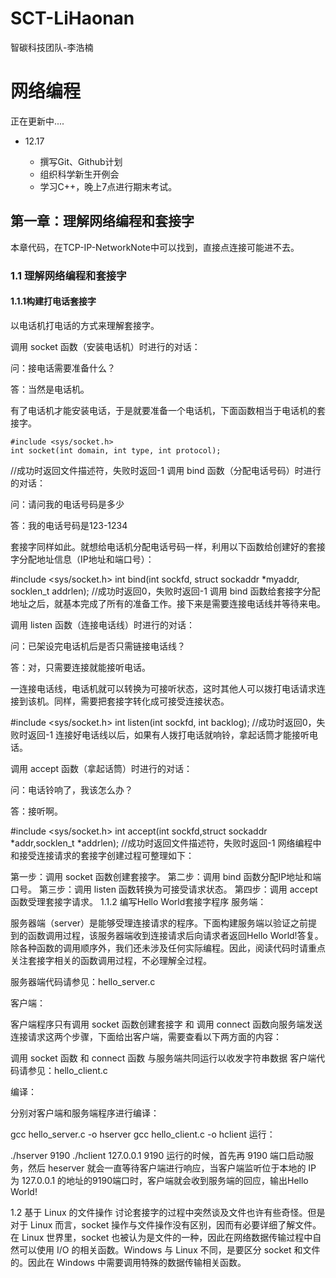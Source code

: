 # SCT-LiHaonan
智碳科技团队-李浩楠

# 网络编程

正在更新中....

- 12.17

    - 撰写Git、Github计划
    - 组织科学新生开例会
    - 学习C++，晚上7点进行期末考试。

## 第一章：理解网络编程和套接字

本章代码，在TCP-IP-NetworkNote中可以找到，直接点连接可能进不去。

### 1.1 理解网络编程和套接字
#### 1.1.1构建打电话套接字
以电话机打电话的方式来理解套接字。

调用 socket 函数（安装电话机）时进行的对话：

问：接电话需要准备什么？

答：当然是电话机。

有了电话机才能安装电话，于是就要准备一个电话机，下面函数相当于电话机的套接字。

```
#include <sys/socket.h>
int socket(int domain, int type, int protocol);
```
//成功时返回文件描述符，失败时返回-1
调用 bind 函数（分配电话号码）时进行的对话：

问：请问我的电话号码是多少

答：我的电话号码是123-1234

套接字同样如此。就想给电话机分配电话号码一样，利用以下函数给创建好的套接字分配地址信息（IP地址和端口号）：

#include <sys/socket.h>
int bind(int sockfd, struct sockaddr *myaddr, socklen_t addrlen);
//成功时返回0，失败时返回-1
调用 bind 函数给套接字分配地址之后，就基本完成了所有的准备工作。接下来是需要连接电话线并等待来电。

调用 listen 函数（连接电话线）时进行的对话：

问：已架设完电话机后是否只需链接电话线？

答：对，只需要连接就能接听电话。

一连接电话线，电话机就可以转换为可接听状态，这时其他人可以拨打电话请求连接到该机。同样，需要把套接字转化成可接受连接状态。

#include <sys/socket.h>
int listen(int sockfd, int backlog);
//成功时返回0，失败时返回-1
连接好电话线以后，如果有人拨打电话就响铃，拿起话筒才能接听电话。

调用 accept 函数（拿起话筒）时进行的对话：

问：电话铃响了，我该怎么办？

答：接听啊。

#include <sys/socket.h>
int accept(int sockfd,struct sockaddr *addr,socklen_t *addrlen);
//成功时返回文件描述符，失败时返回-1
网络编程中和接受连接请求的套接字创建过程可整理如下：

第一步：调用 socket 函数创建套接字。
第二步：调用 bind 函数分配IP地址和端口号。
第三步：调用 listen 函数转换为可接受请求状态。
第四步：调用 accept 函数受理套接字请求。
1.1.2 编写Hello World套接字程序
服务端：

服务器端（server）是能够受理连接请求的程序。下面构建服务端以验证之前提到的函数调用过程，该服务器端收到连接请求后向请求者返回Hello World!答复。除各种函数的调用顺序外，我们还未涉及任何实际编程。因此，阅读代码时请重点关注套接字相关的函数调用过程，不必理解全过程。

服务器端代码请参见：hello_server.c

客户端：

客户端程序只有调用 socket 函数创建套接字 和 调用 connect 函数向服务端发送连接请求这两个步骤，下面给出客户端，需要查看以下两方面的内容：

调用 socket 函数 和 connect 函数
与服务端共同运行以收发字符串数据
客户端代码请参见：hello_client.c

编译：

分别对客户端和服务端程序进行编译：

gcc hello_server.c -o hserver
gcc hello_client.c -o hclient
运行：

./hserver 9190
./hclient 127.0.0.1 9190
运行的时候，首先再 9190 端口启动服务，然后 heserver 就会一直等待客户端进行响应，当客户端监听位于本地的 IP 为 127.0.0.1 的地址的9190端口时，客户端就会收到服务端的回应，输出Hello World!

1.2 基于 Linux 的文件操作
讨论套接字的过程中突然谈及文件也许有些奇怪。但是对于 Linux 而言，socket 操作与文件操作没有区别，因而有必要详细了解文件。在 Linux 世界里，socket 也被认为是文件的一种，因此在网络数据传输过程中自然可以使用 I/O 的相关函数。Windows 与 Linux 不同，是要区分 socket 和文件的。因此在 Windows 中需要调用特殊的数据传输相关函数。